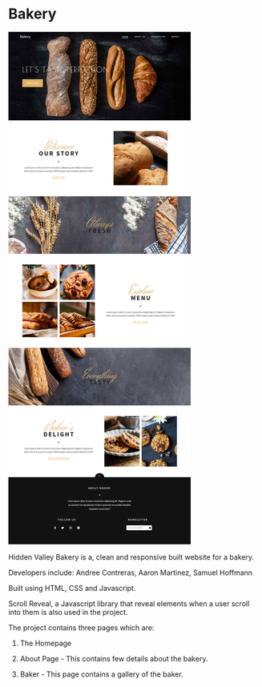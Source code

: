 # Bakery
 
 <img src="images/screenshot.jpg" alt="project">

Hidden Valley Bakery is a, clean and responsive built website for a bakery.

Developers include: Andree Contreras, Aaron Martinez, Samuel Hoffmann

Built using HTML, CSS and Javascript.

Scroll Reveal, a Javascript library that reveal elements when a user scroll into them is also used in the project.

The project contains three pages which are:

1. The Homepage

2. About Page - This contains few details about the bakery.

3. Baker - This page contains a gallery of the baker.
